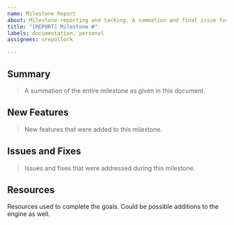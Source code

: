 ```yaml
---
name: Milestone Report
about: Milestone reporting and tacking. A summation and final issue for a milestone.
title: "[REPORT] Milestone #"
labels: documentation, personal
assignees: srepollock

---
```


## Summary
> A summation of the entire milestone as given in this document.
## New Features
> New features that were added to this milestone.
## Issues and Fixes
> Issues and fixes that were addressed during this milestone.
## Resources
Resources used to complete the goals. Could be possible additions to the engine as well.
